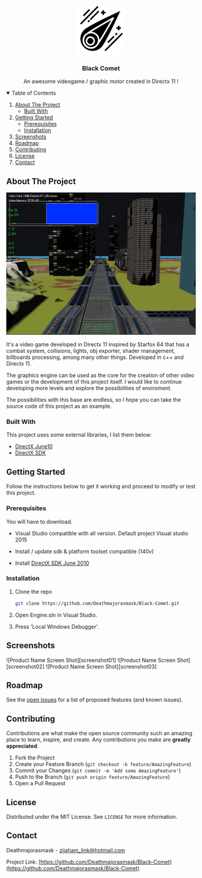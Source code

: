<!-- HEADER -->
<br />
<p align="center">
 <a href="https://github.com/Deathmajorasmask/MarioRPG-OpenGL">
    <img src="Images/blackcomet_logo.png" alt="Logo" width="130" height="130">
 </a>

  <h3 align="center">Black Comet</h3>

  <p align="center">
    An awesome videogame / graphic motor created in Directx 11 !
    <br />
  </p>
</p>

<!-- TABLE OF CONTENTS -->
<details open="open">
  <summary>Table of Contents</summary>
  <ol>
    <li>
      <a href="#about-the-project">About The Project</a>
      <ul>
        <li><a href="#built-with">Built With</a></li>
      </ul>
    </li>
    <li>
      <a href="#getting-started">Getting Started</a>
      <ul>
        <li><a href="#prerequisites">Prerequisites</a></li>
        <li><a href="#installation">Installation</a></li>
      </ul>
    </li>
    <li><a href="#screenshots">Screenshots</a></li>
    <li><a href="#roadmap">Roadmap</a></li>
    <li><a href="#contributing">Contributing</a></li>
    <li><a href="#license">License</a></li>
    <li><a href="#contact">Contact</a></li>
  </ol>
</details>


<!-- ABOUT THE PROJECT -->
## About The Project

[![Product Name Screen Shot][screenshot]](https://github.com/Deathmajorasmask/Black-Comet)

It's a video game developed in Directx 11 inspired by Starfox 64 that has a combat system, collisions, lights, obj exporter, shader management, billboards processing, among many other things. Developed in c++ and Directx 11.

The graphics engine can be used as the core for the creation of other video games or the development of this project itself. I would like to continue developing more levels and explore the possibilities of enviroment.

The possibilities with this base are endless, so I hope you can take the source code of this project as an example.

### Built With

This project uses some external libraries, I list them below:
* [DirectX June10](https://www.microsoft.com/en-us/download/details.aspx?id=6812&fbclid=IwAR0Hyq513s7TThOS1Yl38rSJp_T3L5O7BrApyjj5BzleUIQt4t3PIzA9zXk)
* [DirectX SDK](https://docs.microsoft.com/en-us/windows/win32/directx-sdk--august-2009-)



<!-- GETTING STARTED -->
## Getting Started

Follow the instructions below to get it working and proceed to modify or test this project.

### Prerequisites

You will have to download.
* Visual Studio compatible with all version. Default project Visual studio 2015

* Install / update sdk & platform toolset compatible (140v)

* Install [DirectX SDK June 2010](https://www.microsoft.com/en-us/download/details.aspx?id=6812&fbclid=IwAR0Hyq513s7TThOS1Yl38rSJp_T3L5O7BrApyjj5BzleUIQt4t3PIzA9zXk)

### Installation

1. Clone the repo
   ```sh
   git clone https://github.com/Deathmajorasmask/Black-Comet.git
   ```
2. Open Engine.sln in Visual Studio.

3. Press 'Local Windows Debugger'.



## Screenshots
![Product Name Screen Shot][screenshot01]
![Product Name Screen Shot][screenshot02]
![Product Name Screen Shot][screenshot03]




<!-- ROADMAP -->
## Roadmap

See the [open issues](https://github.com/Deathmajorasmask/Black-Comet/issues) for a list of proposed features (and known issues).



<!-- CONTRIBUTING -->
## Contributing

Contributions are what make the open source community such an amazing place to learn, inspire, and create. Any contributions you make are **greatly appreciated**.

1. Fork the Project
2. Create your Feature Branch (`git checkout -b feature/AmazingFeature`)
3. Commit your Changes (`git commit -m 'Add some AmazingFeature'`)
4. Push to the Branch (`git push origin feature/AmazingFeature`)
5. Open a Pull Request



<!-- LICENSE -->
## License

Distributed under the MIT License. See `LICENSE` for more information.



<!-- CONTACT -->
## Contact

Deathmajorasmask - zijaham_link@hotmail.com

Project Link: [https://github.com/Deathmajorasmask/Black-Comet](https://github.com/Deathmajorasmask/Black-Comet)




<!-- MARKDOWN LINKS & IMAGES -->
[screenshot]: Images/Screen01.JPG
[screenshot04]: Images/Screen02.JPG
[screenshot05]: Images/Screen03.JPG
[screenshot06]: Images/Screen04.JPG